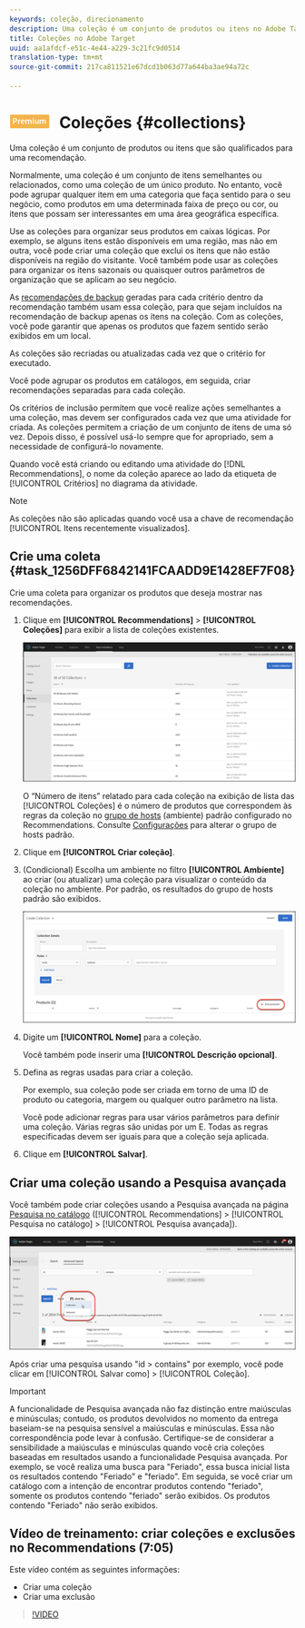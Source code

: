 ```yaml
---
keywords: coleção, direcionamento
description: Uma coleção é um conjunto de produtos ou itens no Adobe Target que são qualificados para uma recomendação.
title: Coleções no Adobe Target
uuid: aa1afdcf-e51c-4e44-a229-3c21fc9d0514
translation-type: tm+mt
source-git-commit: 217ca811521e67dcd1b063d77a644ba3ae94a72c

---
```



# ![PREMIUM](/help/assets/premium.png) Coleções {#collections}

Uma coleção é um conjunto de produtos ou itens que são qualificados para uma recomendação.

Normalmente, uma coleção é um conjunto de itens semelhantes ou relacionados, como uma coleção de um único produto. No entanto, você pode agrupar qualquer item em uma categoria que faça sentido para o seu negócio, como produtos em uma determinada faixa de preço ou cor, ou itens que possam ser interessantes em uma área geográfica específica.

Use as coleções para organizar seus produtos em caixas lógicas. Por exemplo, se alguns itens estão disponíveis em uma região, mas não em outra, você pode criar uma coleção que exclui os itens que não estão disponíveis na região do visitante. Você também pode usar as coleções para organizar os itens sazonais ou quaisquer outros parâmetros de organização que se aplicam ao seu negócio.

As [recomendações de backup](/help/c-recommendations/c-algorithms/backup-recs.md) geradas para cada critério dentro da recomendação também usam essa coleção, para que sejam incluídos na recomendação de backup apenas os itens na coleção. Com as coleções, você pode garantir que apenas os produtos que fazem sentido serão exibidos em um local.

As coleções são recriadas ou atualizadas cada vez que o critério for executado.

Você pode agrupar os produtos em catálogos, em seguida, criar recomendações separadas para cada coleção.

Os critérios de inclusão permitem que você realize ações semelhantes a uma coleção, mas devem ser configurados cada vez que uma atividade for criada. As coleções permitem a criação de um conjunto de itens de uma só vez. Depois disso, é possível usá-lo sempre que for apropriado, sem a necessidade de configurá-lo novamente.

Quando você está criando ou editando uma atividade do [!DNL Recommendations], o nome da coleção aparece ao lado da etiqueta de [!UICONTROL Critérios] no diagrama da atividade.

>[!NOTE]
>
>As coleções não são aplicadas quando você usa a chave de recomendação [!UICONTROL Itens recentemente visualizados].

## Crie uma coleta {#task_1256DFF6842141FCAADD9E1428EF7F08}

Crie uma coleta para organizar os produtos que deseja mostrar nas recomendações.

1. Clique em **[!UICONTROL Recommendations]** &gt; **[!UICONTROL Coleções]** para exibir a lista de coleções existentes.

   ![Lista de coleções](assets/collections_list.png)

   O “Número de itens” relatado para cada coleção na exibição de lista das [!UICONTROL Coleções] é o número de produtos que correspondem às regras da coleção no [grupo de hosts](/help/administrating-target/hosts.md) (ambiente) padrão configurado no Recommendations. Consulte [Configurações](../../c-recommendations/plan-implement.md#concept_C1E1E2351413468692D6C21145EF0B84) para alterar o grupo de hosts padrão.

1. Clique em **[!UICONTROL Criar coleção]**.

1. (Condicional) Escolha um ambiente no filtro **[!UICONTROL Ambiente]** ao criar (ou atualizar) uma coleção para visualizar o conteúdo da coleção no ambiente. Por padrão, os resultados do grupo de hosts padrão são exibidos.

   ![Criar coleção](/help/c-recommendations/c-products/assets/CreateCollection.png)

1. Digite um **[!UICONTROL Nome]** para a coleção.

   Você também pode inserir uma **[!UICONTROL Descrição opcional]**.

1. Defina as regras usadas para criar a coleção.

   Por exemplo, sua coleção pode ser criada em torno de uma ID de produto ou categoria, margem ou qualquer outro parâmetro na lista.

   Você pode adicionar regras para usar vários parâmetros para definir uma coleção. Várias regras são unidas por um E. Todas as regras especificadas devem ser iguais para que a coleção seja aplicada.

1. Clique em **[!UICONTROL Salvar]**.

## Criar uma coleção usando a Pesquisa avançada

Você também pode criar coleções usando a Pesquisa avançada na página [Pesquisa no catálogo](/help/c-recommendations/c-products/catalog-search.md) ([!UICONTROL Recommendations] &gt; [!UICONTROL Pesquisa no catálogo] &gt; [!UICONTROL Pesquisa avançada]).

![Salvar como](/help/c-recommendations/c-products/assets/save-as.png)

Após criar uma pesquisa usando "id &gt; contains" por exemplo, você pode clicar em [!UICONTROL Salvar como] &gt; [!UICONTROL Coleção].

>[!IMPORTANT]
>
>A funcionalidade de Pesquisa avançada não faz distinção entre maiúsculas e minúsculas; contudo, os produtos devolvidos no momento da entrega baseiam-se na pesquisa sensível a maiúsculas e minúsculas. Essa não correspondência pode levar à confusão. Certifique-se de considerar a sensibilidade a maiúsculas e minúsculas quando você cria coleções baseadas em resultados usando a funcionalidade Pesquisa avançada. Por exemplo, se você realiza uma busca para "Feriado", essa busca inicial lista os resultados contendo "Feriado" e "feriado". Em seguida, se você criar um catálogo com a intenção de encontrar produtos contendo "feriado", somente os produtos contendo "feriado" serão exibidos. Os produtos contendo "Feriado" não serão exibidos.

## Vídeo de treinamento: criar coleções e exclusões no Recommendations (7:05)

Este vídeo contém as seguintes informações:

* Criar uma coleção
* Criar uma exclusão

>[!VIDEO](https://video.tv.adobe.com/v/27689?captions=por_br)